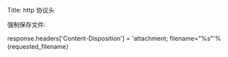 Title: http 协议头


强制保存文件:

response.headers['Content-Disposition'] = 'attachment; filename="%s"'%(requested_filename）
